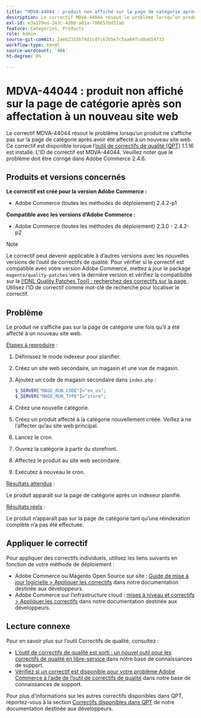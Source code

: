 ```yaml
---
title: "MDVA-44044 : produit non affiché sur la page de catégorie après avoir été affecté au nouveau site web"
description: Le correctif MDVA-44044 résout le problème lorsqu’un produit ne s’affiche pas sur la page de catégorie après avoir été affecté à un nouveau site web. Ce correctif est disponible lorsque l’[outil de correctifs de qualité (QPT)](/help/announcements/adobe-commerce-announcements/magento-quality-patches-released-new-tool-to-self-serve-quality-patches.md) 1.1.16 est installé. L’ID de correctif est MDVA-44044. Veuillez noter que le problème doit être corrigé dans Adobe Commerce 2.4.6.
exl-id: e3a179ed-243c-4200-a01a-796657bd31ab
feature: Categories, Products
role: Admin
source-git-commit: 2aeb2355b74d1cdfc62b5e7c5aa04fcd0a654733
workflow-type: tm+mt
source-wordcount: '466'
ht-degree: 0%

---
```


# MDVA-44044 : produit non affiché sur la page de catégorie après son affectation à un nouveau site web

Le correctif MDVA-44044 résout le problème lorsqu’un produit ne s’affiche pas sur la page de catégorie après avoir été affecté à un nouveau site web. Ce correctif est disponible lorsque l’[outil de correctifs de qualité (QPT)](/help/announcements/adobe-commerce-announcements/magento-quality-patches-released-new-tool-to-self-serve-quality-patches.md) 1.1.16 est installé. L’ID de correctif est MDVA-44044. Veuillez noter que le problème doit être corrigé dans Adobe Commerce 2.4.6.

## Produits et versions concernés

**Le correctif est créé pour la version Adobe Commerce :**

* Adobe Commerce (toutes les méthodes de déploiement) 2.4.2-p1

**Compatible avec les versions d’Adobe Commerce :**

* Adobe Commerce (toutes les méthodes de déploiement) 2.3.0 - 2.4.2-p2

>[!NOTE]
>
>Le correctif peut devenir applicable à d’autres versions avec les nouvelles versions de l’outil de correctifs de qualité. Pour vérifier si le correctif est compatible avec votre version Adobe Commerce, mettez à jour le package `magento/quality-patches` vers la dernière version et vérifiez la compatibilité sur la [[!DNL Quality Patches Tool] : recherchez des correctifs sur la page ](https://experienceleague.adobe.com/tools/commerce-quality-patches/index.html?lang=fr). Utilisez l’ID de correctif comme mot-clé de recherche pour localiser le correctif.

## Problème

Le produit ne s’affiche pas sur la page de catégorie une fois qu’il a été affecté à un nouveau site web.

<u>Étapes à reproduire</u> :

1. Définissez le mode indexeur pour planifier.
1. Créez un site web secondaire, un magasin et une vue de magasin.
1. Ajoutez un code de magasin secondaire dans `index.php` :

   ```php
   $_SERVER["MAGE_RUN_CODE"]="en_us";
   $_SERVER["MAGE_RUN_TYPE"]="store";
   ```

1. Créez une nouvelle catégorie.
1. Créez un produit affecté à la catégorie nouvellement créée. Veillez à ne l’affecter qu’au site web principal.
1. Lancez le cron.
1. Ouvrez la catégorie à partir du storefront.
1. Affectez le produit au site web secondaire.
1. Exécutez à nouveau le cron.

<u>Résultats attendus</u> :

Le produit apparaît sur la page de catégorie après un indexeur planifié.

<u>Résultats réels</u> :

Le produit n’apparaît pas sur la page de catégorie tant qu’une réindexation complète n’a pas été effectuée.

## Appliquer le correctif

Pour appliquer des correctifs individuels, utilisez les liens suivants en fonction de votre méthode de déploiement :

* Adobe Commerce ou Magento Open Source sur site : [Guide de mise à jour logicielle > Appliquer les correctifs](https://experienceleague.adobe.com/fr/docs/commerce-operations/tools/quality-patches-tool/usage) dans notre documentation destinée aux développeurs.
* Adobe Commerce sur l’infrastructure cloud : [mises à niveau et correctifs > Appliquer les correctifs](https://experienceleague.adobe.com/fr/docs/commerce-cloud-service/user-guide/develop/upgrade/apply-patches) dans notre documentation destinée aux développeurs.

## Lecture connexe

Pour en savoir plus sur l’outil Correctifs de qualité, consultez :

* [ L’outil de correctifs de qualité est sorti : un nouvel outil pour les correctifs de qualité en libre-service ](/help/announcements/adobe-commerce-announcements/magento-quality-patches-released-new-tool-to-self-serve-quality-patches.md) dans notre base de connaissances de support.
* [Vérifiez si un correctif est disponible pour votre problème Adobe Commerce à l’aide de l’outil de correctifs de qualité](/help/support-tools/patches-available-in-qpt-tool/check-patch-for-magento-issue-with-magento-quality-patches.md) dans notre base de connaissances de support.

Pour plus d’informations sur les autres correctifs disponibles dans QPT, reportez-vous à la section [Correctifs disponibles dans QPT](https://experienceleague.adobe.com/tools/commerce-quality-patches/index.html?lang=fr) de notre documentation destinée aux développeurs.
